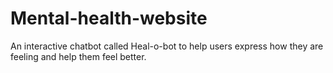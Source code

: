 # Mental-health-website
An interactive chatbot called Heal-o-bot to help users express how they are feeling and help them feel better.
